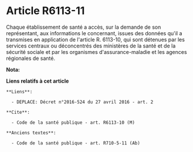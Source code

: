 # Article R6113-11

Chaque établissement de santé a accès, sur la demande de son représentant, aux informations le concernant, issues des données
qu'il a transmises en application de l'article R. 6113-10, qui sont détenues par les services centraux ou déconcentrés des
ministères de la santé et de la sécurité sociale et par les organismes d'assurance-maladie et les agences régionales de
santé.

**Nota:**



**Liens relatifs à cet article**

	**Liens**:

	  - DEPLACE: Décret n°2016-524 du 27 avril 2016 - art. 2

	**Cite**:

	  - Code de la santé publique - art. R6113-10 (M)

	**Anciens textes**:

	  - Code de la santé publique - art. R710-5-11 (Ab)
